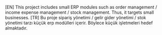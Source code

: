 [EN] This project includes small ERP modules such as order management / income expense management / stock management. Thus, it targets small businesses.
[TR] Bu proje sipariş yönetimi / gelir gider yönetimi / stok yönetimi tarzı küçük erp modülleri içerir. Böylece küçük işletmeleri hedef almaktadır.
